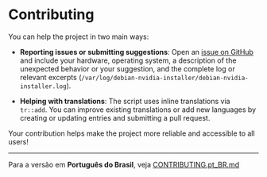# Contributing

You can help the project in two main ways:

- **Reporting issues or submitting suggestions**: Open an [issue on GitHub](https://github.com/devleonardoamaral/debian-nvidia-installer/issues) and include your hardware, operating system, a description of the unexpected behavior or your suggestion, and the complete log or relevant excerpts (`/var/log/debian-nvidia-installer/debian-nvidia-installer.log`).

- **Helping with translations**: The script uses inline translations via `tr::add`. You can improve existing translations or add new languages by creating or updating entries and submitting a pull request.

Your contribution helps make the project more reliable and accessible to all users!

---

Para a versão em **Português do Brasil**, veja [CONTRIBUTING.pt_BR.md](CONTRIBUTING.pt_BR.md)
